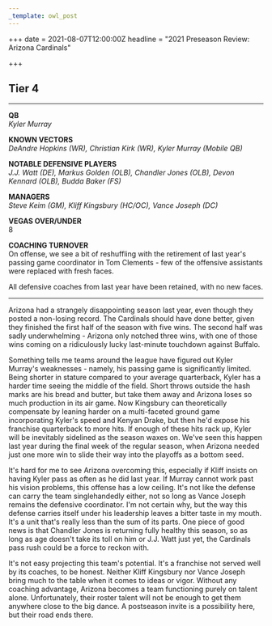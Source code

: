 ```yaml
---
_template: owl_post
---
```


+++
date = 2021-08-07T12:00:00Z
headline = "2021 Preseason Review: Arizona Cardinals"

+++
## Tier 4

***

**QB**  
_Kyler Murray_

**KNOWN VECTORS**  
_DeAndre Hopkins (WR), Christian Kirk (WR), Kyler Murray (Mobile QB)_

**NOTABLE DEFENSIVE PLAYERS**  
_J.J. Watt (DE), Markus Golden (OLB), Chandler Jones (OLB), Devon Kennard (OLB), Budda Baker (FS)_

**MANAGERS**  
_Steve Keim (GM), Kliff Kingsbury (HC/OC), Vance Joseph (DC)_

**VEGAS OVER/UNDER**  
8

**COACHING TURNOVER**  
On offense, we see a bit of reshuffling with the retirement of last year's passing game coordinator in Tom Clements - few of the offensive assistants were replaced with fresh faces.

All defensive coaches from last year have been retained, with no new faces.

***

Arizona had a strangely disappointing season last year, even though they posted a non-losing record. The Cardinals should have done better, given they finished the first half of the season with five wins. The second half was sadly underwhelming - Arizona only notched three wins, with one of those wins coming on a ridiculously lucky last-minute touchdown against Buffalo.

Something tells me teams around the league have figured out Kyler Murray's weaknesses - namely, his passing game is significantly limited. Being shorter in stature compared to your average quarterback, Kyler has a harder time seeing the middle of the field. Short throws outside the hash marks are his bread and butter, but take them away and Arizona loses so much production in its air game. Now Kingsbury can theoretically compensate by leaning harder on a multi-faceted ground game incorporating Kyler's speed and Kenyan Drake, but then he'd expose his franchise quarterback to more hits. If enough of these hits rack up, Kyler will be inevitably sidelined as the season waxes on. We've seen this happen last year during the final week of the regular season, when Arizona needed just one more win to slide their way into the playoffs as a bottom seed.

It's hard for me to see Arizona overcoming this, especially if Kliff insists on having Kyler pass as often as he did last year. If Murray cannot work past his vision problems, this offense has a low ceiling. It's not like the defense can carry the team singlehandedly either, not so long as Vance Joseph remains the defensive coordinator. I'm not certain why, but the way this defense carries itself under his leadership leaves a bitter taste in my mouth. It's a unit that's really less than the sum of its parts. One piece of good news is that Chandler Jones is returning fully healthy this season, so as long as age doesn't take its toll on him or J.J. Watt just yet, the Cardinals pass rush could be a force to reckon with.

It's not easy projecting this team's potential. It's a franchise not served well by its coaches, to be honest. Neither Kliff Kingsbury nor Vance Joseph bring much to the table when it comes to ideas or vigor. Without any coaching advantage, Arizona becomes a team functioning purely on talent alone. Unfortunately, their roster talent will not be enough to get them anywhere close to the big dance. A postseason invite is a possibility here, but their road ends there.
